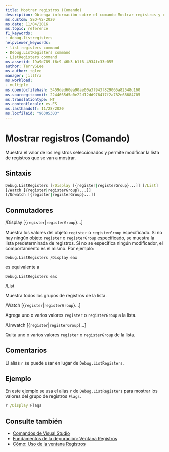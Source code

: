 ```yaml
---
title: Mostrar registros (Comando)
description: Obtenga información sobre el comando Mostrar registros y cómo muestra el valor de los registros seleccionados y le permite modificar la lista de registros que se van a mostrar.
ms.custom: SEO-VS-2020
ms.date: 11/04/2016
ms.topic: reference
f1_keywords:
- debug.listregisters
helpviewer_keywords:
- list registers command
- Debug.ListRegisters command
- ListRegisters command
ms.assetid: 19a9d789-f6c9-46b3-b1f6-4934fc33e055
author: TerryGLee
ms.author: tglee
manager: jillfra
ms.workload:
- multiple
ms.openlocfilehash: 5459ded60ea90ae00a3f943f829065a82548d160
ms.sourcegitcommit: 2244665d5a0e22d12dd976417f2a782e68684705
ms.translationtype: HT
ms.contentlocale: es-ES
ms.lasthandoff: 11/28/2020
ms.locfileid: "96305303"
---
```

# <a name="list-registers-command"></a>Mostrar registros (Comando)
Muestra el valor de los registros seleccionados y permite modificar la lista de registros que se van a mostrar.

## <a name="syntax"></a>Sintaxis

```cmd
Debug.ListRegisters [/Display [{register|registerGroup}...]] [/List]
[/Watch [{register|registerGroup}...]]
[/Unwatch [{register|registerGroup}...]]
```

## <a name="switches"></a>Conmutadores
/Display [{`register`&#124;`registerGroup`}...]

Muestra los valores del objeto `register` o `registerGroup` especificado. Si no hay ningún objeto `register` o `registerGroup` especificado, se muestra la lista predeterminada de registros. Si no se especifica ningún modificador, el comportamiento es el mismo. Por ejemplo:

`Debug.ListRegisters /Display eax`

es equivalente a

`Debug.ListRegisters eax`

/List

Muestra todos los grupos de registros de la lista.

/Watch [{`register`&#124;`registerGroup`}...]

Agrega uno o varios valores `register` o `registerGroup` a la lista.

/Unwatch [{`register`&#124;`registerGroup`}...]

Quita uno o varios valores `register` o `registerGroup` de la lista.

## <a name="remarks"></a>Comentarios
El alias `r` se puede usar en lugar de `Debug.ListRegisters`.

## <a name="example"></a>Ejemplo
En este ejemplo se usa el alias `r` de `Debug.ListRegisters` para mostrar los valores del grupo de registros `Flags`.

```cmd
r /Display Flags
```

## <a name="see-also"></a>Consulte también

- [Comandos de Visual Studio](../../ide/reference/visual-studio-commands.md)
- [Fundamentos de la depuración: Ventana Registros](../../debugger/debugging-basics-registers-window.md)
- [Cómo: Uso de la ventana Registros](../../debugger/how-to-use-the-registers-window.md)
